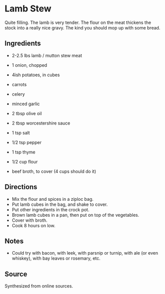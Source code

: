 # Lamb Stew

Quite filling.
The lamb is very tender.
The flour on the meat thickens the stock into a really nice gravy.
The kind you should mop up with some bread.

## Ingredients

* 2-2.5 lbs lamb / mutton stew meat
* 1 onion, chopped
* 4ish potatoes, in cubes
* carrots
* celery
* minced garlic
* 2 tbsp olive oil
* 2 tbsp worcestershire sauce

* 1 tsp salt
* 1/2 tsp pepper
* 1 tsp thyme
* 1/2 cup flour

* beef broth, to cover (4 cups should do it)

## Directions

* Mix the flour and spices in a ziploc bag.
* Put lamb cubes in the bag, and shake to cover.
* Put other ingredients in the crock pot.
* Brown lamb cubes in a pan, then put on top of the vegetables.
* Cover with broth.
* Cook 8 hours on low.

## Notes

* Could try with bacon, with leek, with parsnip or turnip, with ale (or
  even whiskey), with bay leaves or rosemary, etc.

## Source

Synthesized from online sources.
